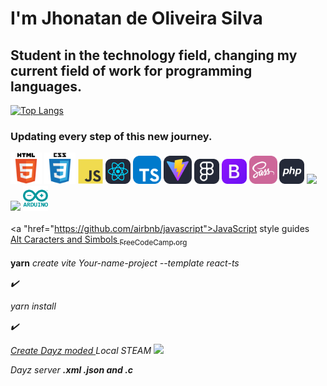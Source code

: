 <h1>I'm Jhonatan de Oliveira Silva </h1>
<h2>Student in the technology field, changing my current field of work for programming languages.</h2>
      


[![Top Langs](https://github-readme-stats.vercel.app/api/top-langs/?username=Jhowpix&layout=compact)](https://github.com/anuraghazra/github-readme-stats)

 <h3>Updating every step of this new journey.</h3>
 
 <img src="https://raw.githubusercontent.com/devicons/devicon/master/icons/html5/html5-original-wordmark.svg " style="width: 50px;">  <img src="https://raw.githubusercontent.com/devicons/devicon/master/icons/css3/css3-original-wordmark.svg " style="width: 50px;">  <img src="https://raw.githubusercontent.com/devicons/devicon/master/icons/javascript/javascript-original.svg" style="width: 40px;"> <img src="https://github.com/tandpfun/skill-icons/blob/main/icons/React-Dark.svg" style="width: 40px;"> <img src="https://github.com/tandpfun/skill-icons/blob/main/icons/TypeScript.svg" style="width: 45px;"> <img src="https://github.com/tandpfun/skill-icons/blob/main/icons/Vite-Dark.svg" style="width: 45px;"> <img src="https://github.com/tandpfun/skill-icons/blob/main/icons/Figma-Dark.svg" style="width: 40px;"> <img src="https://github.com/tandpfun/skill-icons/blob/main/icons/Bootstrap.svg" style="width: 40px;"> <img src="https://github.com/tandpfun/skill-icons/blob/main/icons/Sass.svg" style="width: 45px;">  <img src="https://github.com/tandpfun/skill-icons/blob/main/icons/PHP-Dark.svg" style="width: 40px;"> <img src="https://github.com/isocpp/logos/blob/master/cpp_logo.svg" style="width: 40px;"> <img src="https://user-images.githubusercontent.com/17773218/56295546-32a81200-60ea-11e9-8761-0b726b20fd51.png" style="width: 50px;"> <img src="https://raw.githubusercontent.com/devicons/devicon/master/icons/arduino/arduino-original-wordmark.svg" style="width: 40px;"><br><br>
<a "href="https://github.com/airbnb/javascript">JavaScript style guides</a>
<br>
<a href="https://www.freecodecamp.org/portuguese/news/codigos-alt-como-digitar-caracteres-especiais-e-simbolos-do-teclado-no-windows-usando-as-teclas-alt/"> Alt Caracters and Simbols<sub> FreeCodeCamp.org </sub></a><br><br>
<b>yarn</b><i> create vite Your-name-project --template react-ts
<p><emotion>✔️</emotion></p>
<p>yarn install</p>
<p><emotion>✔️</emotion></p>

<a href="https://steamcommunity.com/profiles/76561199247898368/myworkshopfiles/?appid=221100">Create Dayz moded </a><i> Local STEAM </i><img src="https://upload.wikimedia.org/wikipedia/commons/8/83/Steam_icon_logo.svg" style="width: 20px;">


<i> Dayz server </i><b> .xml .json and .c </b>
 
